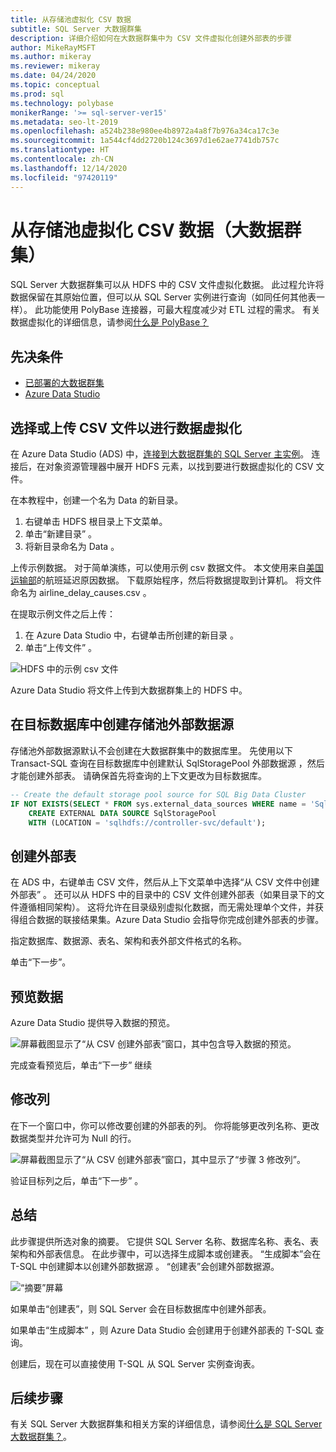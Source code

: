 ```yaml
---
title: 从存储池虚拟化 CSV 数据
subtitle: SQL Server 大数据群集
description: 详细介绍如何在大数据群集中为 CSV 文件虚拟化创建外部表的步骤
author: MikeRayMSFT
ms.author: mikeray
ms.reviewer: mikeray
ms.date: 04/24/2020
ms.topic: conceptual
ms.prod: sql
ms.technology: polybase
monikerRange: '>= sql-server-ver15'
ms.metadata: seo-lt-2019
ms.openlocfilehash: a524b238e980ee4b8972a4a8f7b976a34ca17c3e
ms.sourcegitcommit: 1a544cf4dd2720b124c3697d1e62ae7741db757c
ms.translationtype: HT
ms.contentlocale: zh-CN
ms.lasthandoff: 12/14/2020
ms.locfileid: "97420119"
---
```

# <a name="virtualize-csv-data-from-storage-pool-big-data-clusters"></a>从存储池虚拟化 CSV 数据（大数据群集）

SQL Server 大数据群集可以从 HDFS 中的 CSV 文件虚拟化数据。 此过程允许将数据保留在其原始位置，但可以从 SQL Server 实例进行查询（如同任何其他表一样）。 此功能使用 PolyBase 连接器，可最大程度减少对 ETL 过程的需求。 有关数据虚拟化的详细信息，请参阅[什么是 PolyBase？](../relational-databases/polybase/polybase-guide.md)

## <a name="prerequisites"></a>先决条件

- [已部署的大数据群集](deployment-guidance.md)
- [Azure Data Studio](../azure-data-studio/download-azure-data-studio.md)

## <a name="select-or-upload-a-csv-file-for-data-virtualization"></a>选择或上传 CSV 文件以进行数据虚拟化 

在 Azure Data Studio (ADS) 中，[连接到大数据群集的 SQL Server 主实例](connect-to-big-data-cluster.md#master)。 连接后，在对象资源管理器中展开 HDFS 元素，以找到要进行数据虚拟化的 CSV 文件。 

在本教程中，创建一个名为 Data  的新目录。

1. 右键单击 HDFS 根目录上下文菜单。
2. 单击“新建目录”  。
3. 将新目录命名为 Data  。

上传示例数据。 对于简单演练，可以使用示例 csv 数据文件。 本文使用来自[美国运输部](https://www.transtats.bts.gov/OT_Delay/OT_DelayCause1.asp?pn=1)的航班延迟原因数据。 下载原始程序，然后将数据提取到计算机。 将文件命名为 airline_delay_causes.csv  。

在提取示例文件之后上传：

1. 在 Azure Data Studio 中，右键单击所创建的新目录  。 
2. 单击“上传文件”  。

![HDFS 中的示例 csv 文件](media/data-virtualization/100-csv-sample-file-hdfs.png)

Azure Data Studio 将文件上传到大数据群集上的 HDFS 中。

## <a name="create-the-storage-pool-external-data-source-in-your-target-database"></a>在目标数据库中创建存储池外部数据源

存储池外部数据源默认不会创建在大数据群集中的数据库里。 先使用以下 Transact-SQL 查询在目标数据库中创建默认 SqlStoragePool 外部数据源  ，然后才能创建外部表。 请确保首先将查询的上下文更改为目标数据库。

```sql
-- Create the default storage pool source for SQL Big Data Cluster
IF NOT EXISTS(SELECT * FROM sys.external_data_sources WHERE name = 'SqlStoragePool')
    CREATE EXTERNAL DATA SOURCE SqlStoragePool
    WITH (LOCATION = 'sqlhdfs://controller-svc/default');
```

## <a name="create-the-external-table"></a>创建外部表

在 ADS 中，右键单击 CSV 文件，然后从上下文菜单中选择“从 CSV 文件中创建外部表”  。 还可以从 HDFS 中的目录中的 CSV 文件创建外部表（如果目录下的文件遵循相同架构）。 这将允许在目录级别虚拟化数据，而无需处理单个文件，并获得组合数据的联接结果集。Azure Data Studio 会指导你完成创建外部表的步骤。

指定数据库、数据源、表名、架构和表外部文件格式的名称。

单击“下一步”。 

## <a name="preview-data"></a>预览数据

Azure Data Studio 提供导入数据的预览。

![屏幕截图显示了“从 CSV 创建外部表”窗口，其中包含导入数据的预览。](media/data-virtualization/130-csv-preview-data.png)

完成查看预览后，单击“下一步”  继续

## <a name="modify-columns"></a>修改列

在下一个窗口中，你可以修改要创建的外部表的列。 你将能够更改列名称、更改数据类型并允许可为 Null 的行。 

![屏幕截图显示了“从 CSV 创建外部表”窗口，其中显示了“步骤 3 修改列”。](media/data-virtualization/140-csv-modify-columns.png)

验证目标列之后，单击“下一步”  。

## <a name="summary"></a>总结

此步骤提供所选对象的摘要。 它提供 SQL Server 名称、数据库名称、表名、表架构和外部表信息。 在此步骤中，可以选择生成脚本或创建表。 “生成脚本”会在 T-SQL 中创建脚本以创建外部数据源  。 “创建表”会创建外部数据源。 

![“摘要”屏幕](media/data-virtualization/150-csv-virtualize-data-summary.png)

如果单击“创建表”，则 SQL Server 会在目标数据库中创建外部表。 

如果单击“生成脚本”  ，则 Azure Data Studio 会创建用于创建外部表的 T-SQL 查询。

创建后，现在可以直接使用 T-SQL 从 SQL Server 实例查询表。

## <a name="next-steps"></a>后续步骤

有关 SQL Server 大数据群集和相关方案的详细信息，请参阅[什么是 SQL Server 大数据群集？](big-data-cluster-overview.md)。
